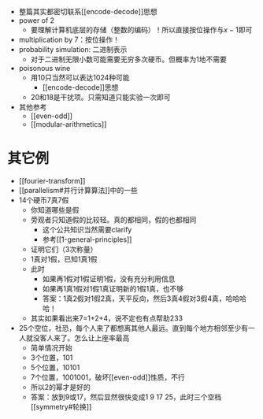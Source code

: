 - 整篇其实都密切联系[[encode-decode]]思想
- power of 2
  - 要理解计算机底层的存储（整数的编码）！所以直接按位操作与$x-1$即可
- multiplication by 7：按位操作！
- probability simulation: 二进制表示
  - 对于二进制无限小数可能需要无穷多次硬币。但概率为1地不需要
- poisonous wine
  - 用10只当然可以表达1024种可能
    - [[encode-decode]]思想
  - 20和18是干扰项。只需知道只能实验一次即可
- 其他参考
  - [[even-odd]]
  - [[modular-arithmetics]]
# 其它例
- [[fourier-transform]]
- [[parallelism#并行计算算法]]中的一些
- 14个硬币7真7假
  - 你知道哪些是假
  - 旁观者只知道假的比较轻。真的都相同，假的也都相同
    - 这个公共知识当然需要clarify
    - 参考[[1-general-principles]]
  - 证明它们（3次称量）
  - 1真对1假，已知1真1假
  - 此时
    - 如果再1假对1假证明1假，没有充分利用信息
    - 如果再1真1假对1假1真证明新的1假1真，也不够
    - 答案：1真2假对1假2真，天平反向，然后3真4假对3假4真，哈哈哈哈！
  - 其实如果看出来7=1+2+4，说不定也有点帮助233
- 25个空位，社恐，每个人来了都想离其他人最远。直到每个地方相邻至少有一人就没客人来了。怎么让上座率最高
  - 简单情况开始
  - 3个位置，101
  - 5个位置，10101
  - 7个位置，1001001，破坏[[even-odd]]性质，不行
  - 所以2的幂才是好的
  - 答案：放到9或17，然后显然很快变成1 9 17 25，此时三个空档[[symmetry#轮换]]